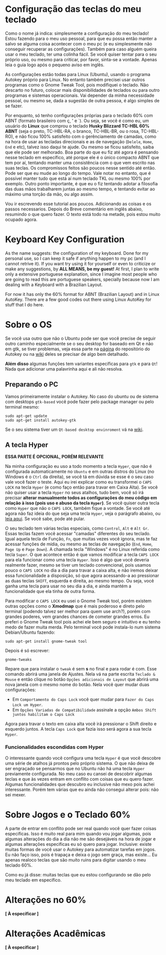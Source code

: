# Configuração das teclas do meu teclado

Como o nome já indica: simplesmente a configuração do meu teclado! Estou fazendo para o meu uso pessoal, para que eu possa então manter a salvo se alguma coisa acontecer com o meu pc (e eu simplesmente não conseguir recuperar as configurações). Também para caso alguém queira usar o meu teclado, ter uma colinha fácil. Se vocẽ quiser tentar para o seu próprio uso, ou mesmo para criticar, por favor, sinta-se a vontade. Apenas leia o guia logo após o pequeno aviso em inglẽs. 

As configurações estão todas para Linux (Ubuntu), usando o programa Autokey próprio para Linux. No entanto também precisei usar outros programas como o Gnome Tweak Tool, pois modifiquei o teclado. Não descarto no futuro, colocar mais disponibilidades de teclados ou para outro programas e sistemas operacionais. Vai depender da minha necessidade pessoal, ou mesmo se, dada a sugestão de outra pessoa, é algo simples de se fazer.

Por enquanto, só tenho configurações próprias para o teclado 60% com ABNT (formato brasileiro com ç, ' e \`). Ou seja, se você é como eu, um usuário do **Linux** que comprou o teclado **Husky Blizzard TC-HBL 60% ABNT** (seja o preto, TC-HBL-RA, o branco, TC-HBL-BR, ou o rosa, TC-HBL-RO), e não ficou 100% satisfeito com o gerênciamento de camadas, como na hora de usar as tecladas direcionais e as de navegação (`Delele`, `Home`, `End` e etc), talvez isso daqui te ajude. Ou mesmo se ficou satisfeito, saiba que ele pode ser melhorado. Boa parte do que eu fiz até agora é pensando nesse teclado em específico, até porque ele é o único compacto ABNT que tem por aí, tentando manter uma consistência com o que vem escrito nas suas teclas. Os compromissos feitos são poucos nesse sentido até então. Pode ser que eu mude ao longo do tempo. Vale notar no entanto, que é possível manter tudo que está aí num teclado TKL ou mesmo 100% por exemplo. Outro ponto importante, é que eu o fiz tentando adotar a filosofia das duas mãos trabalharem juntas ao mesmo tempo, e tentando evitar ao máximo uma torção da mão, ou algo assim.

Vou ir escrevendo esse tutorial aos poucos. Adicionando as coisas e os passos necessarios. Depois do Breve comentário em inglês abaixo, resumindo o que quero fazer. O texto está todo na metade, pois estou muito ocupado agora.

# Keyboard Key Configuration

As the name suggests: the configuration of my keyboard. Done for my personal use, so I can keep it safe if anything happen to my pc (and I cannot retrive it). If you want try using it for yourself or even to criticize or make any suggestions, by **ALL MEANS, be my guest!** At first, I plan to write only a extensive portuguese explanation, since I imagine most people who are going to read this are portuguese speakers, specially because now I am dealing with a Keyboard with a Brazilian Layout.

For now it has only the 60% format for ABNT (Brazilian Layout) and in Linux AutoKey. There are a few good codes out there using Linux AutoKey for stuff that I do here.

# Sobre o OS

Se você usa outro que não o Ubuntu pode ser que você precise de seguir outro caminho especialmente se o seu desktop for baseado em Qt e não em gtk, se tiver problemas, veja essa parte na [página](https://github.com/autokey/autokey#installation) do repositório do Autokey ou na [wiki](https://github.com/autokey/autokey/wiki/Installing) deles se precisar de algo bem detalhado.

**Além disso** algumas funções tem variantes específicas para `gtk` e para `Qt`! Nada que adicionar uma palavrinha aqui e ali não resolva.
## Preparando o PC

Vamos primeiramente instalar o Autokey. No caso do ubuntu ou de sistema com desktops `gtk-based` você pode fazer pelo package manager ou pelo terminal mesmo:
```console
sudo apt-get update
sudo apt-get install autokey-gtk
```

Se o seu sistema tiver um `Qt-based desktop envinroment` vá na [wiki](https://github.com/autokey/autokey/wiki/Installing).



## A tecla Hyper

**ESSA PARTE É OPCIONAL, PORÉM RELEVANTE**

Na minha configuração eu uso a todo momento a tecla `Hyper`, que não é configurada automaticamente no `Ubuntu` e em outras distros do Linux (no Windows é o `Ctrl` da direita), se você tá em dúvida se esse é o seu caso vale você fazer o teste. Aqui eu irei explicar como eu transformei o `CAPS LOCK` na tecla `Hyper` (e como faço então para travar em Caixa Alta). Se vocẽ não quiser usar a tecla `Hyper` no seus atalhos, tudo bem, você só irá precisar **alterar manualmente todos as configurações do meu código em relação à isso (pois uso e abuso da tecla `Hyper`)**. Se você quiser outra tecla como `Hyper` que não o `CAPS LOCK`, também fique a vontade. Se você até agora não faz ideia do que seja uma tecla `Hyper`, veja o parágrafo abaixo, ou [leia aqui](https://askubuntu.com/questions/19558/what-are-the-meta-super-and-hyper-keys). Se você sabe, pode até pular.

O seu teclado tem várias teclas especiais, como `Control`, `Alt` e `Alt Gr`. Essas teclas fazem vocẽ acessar "camadas" diferentes do seu teclado. Igual aquela tecla de Função, `Fn`, que muitas vezes vocẽ ignora, mas te faz acessar funções de mídia, ou mesmo as teclas de navegação (`End`, `Home`, `Page Up` e `Page Down`). A chamada tecla "Windows" é no Linux referida como tecla `Super`. O que acontece então é que vamos modificar a tecla `CAPS LOCK` para ela funcionar como uma tecla `Hyper`.  Isso é algo que vocẽ deveria realmente fazer, mesmo se tiver um teclado convencional, pois usamos pouco o `CAPS LOCK` no dia a dia para travar  a caixa alta, e não iremos deixar essa funcionalidade a disposição, só que agora acessando-a ao pressionar as duas teclas `SHIFT`, esquerda e direita, ao mesmo tempo. Ou seja, vocẽ ganha uma tecla para usar no seu dia a dia, e ainda mantém a funcionalidade que ela tinha de outra forma.

Para modificar o `CAPS LOCK` eu usei o Gnome Tweak tool, porém existem outras opções como o **Xmodmap** que é mais poderoso e direto pelo terminal (podendo talvez ser melhor para quem use arch?), porém com grandes poderes, vem grandes chances de cometer grandes erros. Eu preferi o Gnome Tweak tool pois achei ele bem seguro e intuitivo e eu tenho medo de fazer muita merda. Pelo terminal você pode instala-lo num sistema Debian/Ubuntu fazendo:

```console
sudo apt-get install gnome-tweak tool
```

Depois é só escrever:

```console
gnome-tweaks
```

Repare que para instalar o `tweak` é sem **s** no final e para rodar é com. Esse comando abrirá uma janela de Ajustes. Nela vá na parte escrita `Teclado & Mouse` e então clique no botão `Opções adicionais de Layout` que abrirá uma nova janela com o mesmo nome do botão. Nela vocẽ quer mudar duas configurações:

 - Em `Comportamento do Caps Lock` você quer mudar para `Fazer do Caps Lock um Hyper`.
 - Em `Opções Variadas de Compatibilidade` assinale a opção `Ambos Shift juntos habilitam o Caps Lock`

Agora para travar o texto em caixa alta vocẽ irá pressionar o Shift direito e esquerdo juntos. A tecla `Caps Lock` que fazia isso será agora a sua tecla `Hyper`.

### Funcionalidades escondidas com Hyper

O interessante quando você configura uma tecla `Hyper` é que você descobre uma série de atalhos já prontos pelo próprio sistema. O que não deixa de ser engraçado se pensarmos que no Ubuntu não há uma tecla `Hyper` previamente configurada. No meu caso eu cansei de descobrir algumas teclas e que às vezes entram em conflito com coisas que eu quero fazer. Algumas funcionalidades que descubro eu inclusive não mexo pois achei interessante. Porém tem várias que eu ainda não consegui alterar pois: não sei mexer.

# Sobre Jogos e o Teclado 60%

A parte de entrar em conflito pode ser real quando você quer fazer coisas especificas. Isso é muito real para mim quando vou jogar algumas, pois algumas alterações do dia a dia não me são desejáveis na hora de jogar e algumas alterações especificas eu só quero para jogar. Inclusive: existe muitas formas de você usar o Autokey para automatizar tarefas em jogos. Eu não faço isso, pois é trapaça e deixa o jogo sem graça, mas existe... Eu apenas realoco teclas que são muito ruins para digitar usando o meu teclado 60%.

Como eu já disse: muitas teclas que eu estou configurando se dão pelo meu teclado em específico.

# Alterações no 60%

**\[ À especificar \]**

# Alterações Acadêmicas

**\[ À especificar \]**
